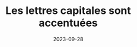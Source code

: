---
N: 
Rubrique: Typographie
title: Les lettres capitales sont accentuées 
detail: Les lettres capitales sont accentuées 
categories: [" contenus"]
agrege: O0000-E080
opquast: '0000'
indiceebook: '80'
description: "Règle n° 080"
weight:  080
actif: '1'
layout: rules
date: 2023-09-28
tags: ["", ""]
objectif: ["", ""]
Meo: ""
Controle: ""
Author: "Opquast"
steps: ["", ""]
---